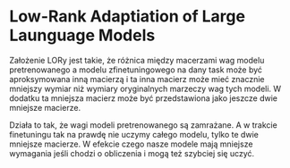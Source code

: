 # Low-Rank Adaptiation of Large Launguage Models

Założenie LORy jest takie, że różnica między macerzami wag modelu pretrenowanego a modelu zfinetuningowego na dany task może być aproksymowana inną macierzą i ta inna macierz może mieć znacznie mniejszy wymiar niż wymiary oryginalnych marzeczy wag tych modeli. W dodatku ta mniejsza macierz może być przedstawiona jako jeszcze dwie mniejsze macierze.

Działa to tak, że wagi modeli pretrenowanego są zamrażane. A w trakcie finetuningu tak na prawdę nie uczymy całego modelu, tylko te dwie mniejsze macierze. W efekcie czego nasze modele mają mniejsze wymagania jeśli chodzi o obliczenia i mogą też szybciej się uczyć.